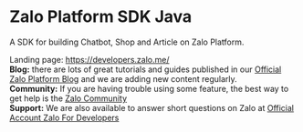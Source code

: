 # Zalo Platform SDK Java

A SDK for building Chatbot, Shop and Article on Zalo Platform.


Landing page: <a href="https://developers.zalo.me/">https://developers.zalo.me/</a><br>
<strong>Blog:</strong> there are lots of great tutorials and guides published in our <a href="https://developers.zalo.me/docs/">Official Zalo Platform Blog</a> and we are adding new content regularly.<br>
<strong>Community:</strong> If you are having trouble using some feature, the best way to get help is the <a href="https://developers.zalo.me/community/">Zalo Community</a><br>
<strong>Support:</strong> We are also available to answer short questions on Zalo at <a href="https://zalo.me/zalo4developers">Official Account Zalo For Developers</a><br>
